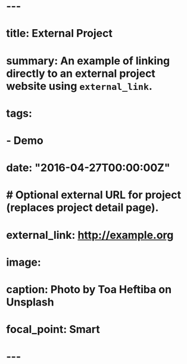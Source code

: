 # ---
# title: External Project
# summary: An example of linking directly to an external project website using `external_link`.
# tags:
# - Demo
# date: "2016-04-27T00:00:00Z"
#
# # Optional external URL for project (replaces project detail page).
# external_link: http://example.org
#
# image:
#   caption: Photo by Toa Heftiba on Unsplash
#   focal_point: Smart
# ---
